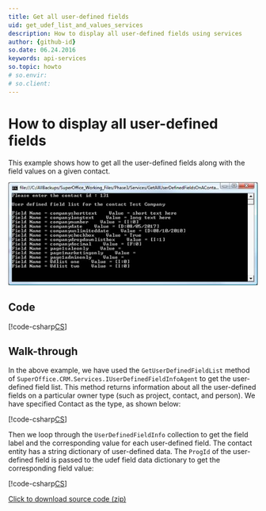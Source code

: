 ```yaml
---
title: Get all user-defined fields
uid: get_udef_list_and_values_services
description: How to display all user-defined fields using services
author: {github-id}
so.date: 06.24.2016
keywords: api-services
so.topic: howto
# so.envir:
# so.client:
---
```


# How to display all user-defined fields

This example shows how to get all the user-defined fields along with the field values on a given contact.

![02][img1]

## Code

[!code-csharp[CS](includes/get-udef-list-and-values-services.cs)]

## Walk-through

In the above example, we have used the `GetUserDefinedFieldList` method of `SuperOffice.CRM.Services.IUserDefinedFieldInfoAgent` to get the user-defined field list. This method returns information about all the user-defined fields on a particular owner type (such as project, contact, and person). We have specified Contact as the type, as shown below:

[!code-csharp[CS](includes/get-udef-list-and-values-services.cs?range=27)]

Then we loop through the `UserDefinedFieldInfo` collection to get the field label and the corresponding value for each user-defined field.  The contact entity has a string dictionary of user-defined data. The `ProgId` of the user-defined field is passed to the udef field data dictionary to get the corresponding field value:

[!code-csharp[CS](includes/get-udef-list-and-values-services.cs?range=32-37)]

<a href="../../assets/downloads/getalluserdefinedfieldsonacontact.zip" download>Click to download source code (zip)</a>

<!-- Referenced images -->
[img1]: media/image002.jpg

